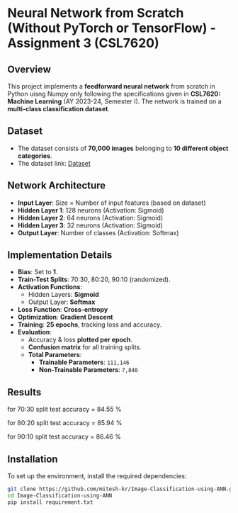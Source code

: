 # Neural Network from Scratch (Without PyTorch or TensorFlow) - Assignment 3 (CSL7620)

## Overview
This project implements a **feedforward neural network** from scratch in Python uisng Numpy only following the specifications given in **CSL7620: Machine Learning** (AY 2023-24, Semester I). The network is trained on a **multi-class classification dataset**.

## Dataset
- The dataset consists of **70,000 images** belonging to **10 different object categories**.
- The dataset link: [Dataset](https://drive.google.com/file/d/1yWw3SL3rMgnSlP2R3tJMueJkIiNZ6X5U/view?usp=sharing)

## Network Architecture
- **Input Layer**: Size = Number of input features (based on dataset)
- **Hidden Layer 1**: 128 neurons (Activation: Sigmoid)
- **Hidden Layer 2**: 64 neurons (Activation: Sigmoid)
- **Hidden Layer 3**: 32 neurons (Activation: Sigmoid)
- **Output Layer**: Number of classes (Activation: Softmax)

## Implementation Details
- **Bias**: Set to **1**.
- **Train-Test Splits**: 70:30, 80:20, 90:10 (randomized).
- **Activation Functions**:
  - Hidden Layers: **Sigmoid**
  - Output Layer: **Softmax**
- **Loss Function**: **Cross-entropy**
- **Optimization**: **Gradient Descent**
- **Training**: **25 epochs**, tracking loss and accuracy.
- **Evaluation**:
  - Accuracy & loss **plotted per epoch**.
  - **Confusion matrix** for all training splits.
  - **Total Parameters**:
    - **Trainable Parameters**: `111,146`
    - **Non-Trainable Parameters**: `7,840`

## Results

for 70:30 split test accuracy = 84.55 %

for 80:20 split test accuracy = 85.94 %

for 90:10 split test accuracy = 86.46 %



## Installation
To set up the environment, install the required dependencies:

```bash
git clone https://github.com/mitesh-kr/Image-Classification-using-ANN.git
cd Image-Classification-using-ANN
pip install requirement.txt

